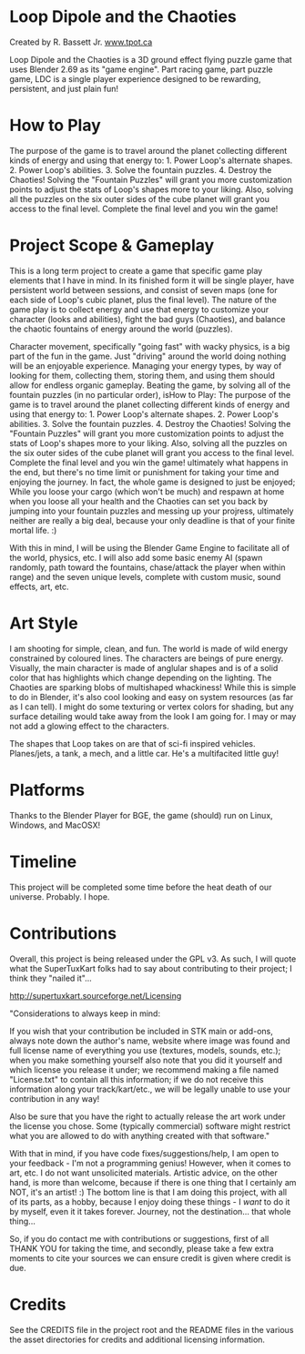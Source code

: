 Loop Dipole and the Chaoties
==========

Created by R. Bassett Jr.
www.tpot.ca

Loop Dipole and the Chaoties is a 3D ground effect flying puzzle game that uses Blender 2.69 as its "game engine". Part racing game, part puzzle game, LDC is a single player experience designed to be rewarding, persistent, and just plain fun! 


How to Play
========================
The purpose of the game is to travel around the planet collecting
different kinds of energy and using that energy to:
	1. Power Loop's alternate shapes.
	2. Power Loop's abilities.
	3. Solve the fountain puzzles.
	4. Destroy the Chaoties!
Solving the "Fountain Puzzles" will grant you more customization
points to adjust the stats of Loop's shapes more to your liking.
Also, solving all the puzzles on the six outer sides of the 
cube planet will grant you access to the final level. Complete
the final level and you win the game! 


Project Scope & Gameplay
========================

This is a long term project to create a game that specific game play elements that I have in mind. In its finished form it will be single player, have persistent world between sessions, and consist of seven maps (one for each side of Loop's cubic planet, plus the final level). The nature of the game play is to collect energy and use that energy to customize your character (looks and abilities), fight the bad guys (Chaoties), and balance the chaotic fountains of energy around the world (puzzles). 

Character movement, specifically "going fast" with wacky physics, is a big part of the fun in the game. Just "driving" around the world doing nothing will be an enjoyable experience. Managing your energy types, by way of looking for them, collecting them, storing them, and using them should allow for endless organic gameplay. Beating the game, by solving all of the fountain puzzles (in no particular order), isHow to Play:
	The purpose of the game is to travel around the planet collecting
	different kinds of energy and using that energy to:
		1. Power Loop's alternate shapes.
		2. Power Loop's abilities.
		3. Solve the fountain puzzles.
		4. Destroy the Chaoties!
	Solving the "Fountain Puzzles" will grant you more customization
	points to adjust the stats of Loop's shapes more to your liking.
	Also, solving all the puzzles on the six outer sides of the 
	cube planet will grant you access to the final level. Complete
	the final level and you win the game!  ultimately what happens in the end, but there's no time limit or punishment for taking your time and enjoying the journey. In fact, the whole game is designed to just be enjoyed; While you loose your cargo (which won't be much) and respawn at home when you loose all your health and the Chaoties can set you back by jumping into your fountain puzzles and messing up your projress, ultimately neither are really a big deal, because your only deadline is that of your finite mortal life. :)

With this in mind, I will be using the Blender Game Engine to facilitate all of the world, physics, etc. I will also add some basic enemy AI (spawn randomly, path toward the fountains, chase/attack the player when within range) and the seven unique levels, complete with custom music, sound effects, art, etc.


Art Style
=========
I am shooting for simple, clean, and fun. The world is made of wild energy constrained by coloured lines. The characters are beings of pure energy. Visually, the main character is made of anglular shapes and is of a solid color that has highlights which change depending on the lighting. The Chaoties are sparking blobs of multishaped whackiness! While this is simple to do in Blender, it's also cool looking and easy on system resources (as far as I can tell). I might do some texturing or vertex colors for shading, but any surface detailing would take away from the look I am going for. I may or may not add a glowing effect to the characters. 

The shapes that Loop takes on are that of sci-fi inspired vehicles. Planes/jets, a tank, a mech, and a little car. He's a multifacited little guy! 


Platforms
=========
Thanks to the Blender Player for BGE, the game (should) run on Linux, Windows, and MacOSX!


Timeline
========
This project will be completed some time before the heat death of our universe. Probably. I hope.


Contributions
=============
Overall, this project is being released under the GPL v3. As such, I will quote what the SuperTuxKart folks had to say about contributing to their project; I think they "nailed it"...
 
http://supertuxkart.sourceforge.net/Licensing 

"Considerations to always keep in mind: 

If you wish that your contribution be included in STK main or add-ons, always note down the author's name, website where image was found and full license name of everything you use (textures, models, sounds, etc.); when you make something yourself also note that you did it yourself and which license you release it under; we recommend making a file named "License.txt" to contain all this information; if we do not receive this information along your track/kart/etc., we will be legally unable to use your contribution in any way!

Also be sure that you have the right to actually release the art work under the license you chose. Some (typically commercial) software might restrict what you are allowed to do with anything created with that software."

With that in mind, if you have code fixes/suggestions/help, I am open to your feedback - I'm not a programming genius! However, when it comes to art, etc. I do not want unsolicited materials. Artistic advice, on the other hand, is more than welcome, because if there is one thing that I certainly am NOT, it's an artist! :) The bottom line is that I am doing this project, with all of its parts, as a hobby, because I enjoy doing these things - I *want* to do it by myself, even it it takes forever. Journey, not the destination... that whole thing...

So, if you do contact me with contributions or suggestions, first of all THANK YOU for taking the time, and secondly, please take a few extra moments to cite your sources we can ensure credit is given where credit is due.


Credits
========

See the CREDITS file in the project root and the README files in the various the asset directories for credits and additional licensing information.

